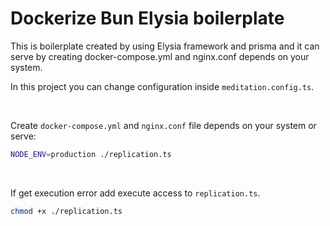 # Dockerize Bun Elysia boilerplate

This is boilerplate created by using Elysia framework and prisma and it can serve by creating docker-compose.yml and nginx.conf depends on your system.

In this project you can change configuration inside `meditation.config.ts`.

<br />

Create `docker-compose.yml` and `nginx.conf` file depends on your system or serve:

```bash
NODE_ENV=production ./replication.ts
```

<br />

If get execution error add execute access to `replication.ts`.

```bash
chmod +x ./replication.ts
```
